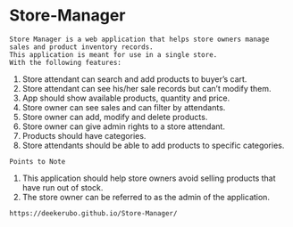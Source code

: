# Store-Manager

```
Store Manager is a web application that helps store owners manage sales and product inventory records. 
This application is meant for use in a single store. 
With the following features:
```
1. Store attendant can search and add products to buyer’s cart.
2. Store attendant can see his/her sale records but can’t modify them.
3. App should show available products, quantity and price.
4. Store owner can see sales and can filter by attendants.
5. Store owner can add, modify and delete products.
6. Store owner can give admin rights to a store attendant.
7. Products should have categories.
8. Store attendants should be able to add products to specific categories.

```Points to Note```
1. This application should help store owners avoid selling products that have run out of stock.
2. The store owner can be referred to as the admin of the application.

`https://deekerubo.github.io/Store-Manager/`